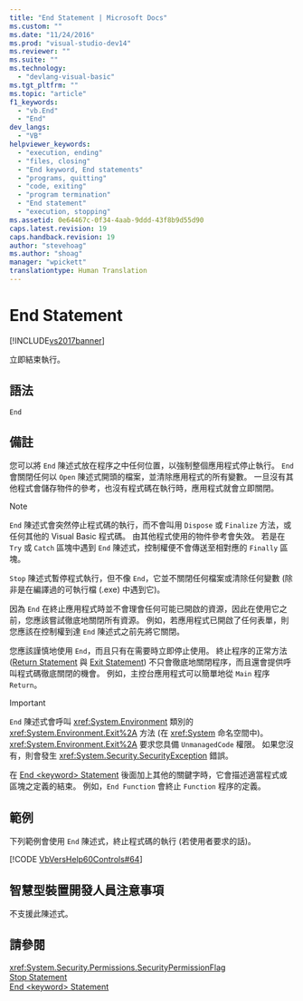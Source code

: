 ```yaml
---
title: "End Statement | Microsoft Docs"
ms.custom: ""
ms.date: "11/24/2016"
ms.prod: "visual-studio-dev14"
ms.reviewer: ""
ms.suite: ""
ms.technology: 
  - "devlang-visual-basic"
ms.tgt_pltfrm: ""
ms.topic: "article"
f1_keywords: 
  - "vb.End"
  - "End"
dev_langs: 
  - "VB"
helpviewer_keywords: 
  - "execution, ending"
  - "files, closing"
  - "End keyword, End statements"
  - "programs, quitting"
  - "code, exiting"
  - "program termination"
  - "End statement"
  - "execution, stopping"
ms.assetid: 0e64467c-0f34-4aab-9ddd-43f8b9d55d90
caps.latest.revision: 19
caps.handback.revision: 19
author: "stevehoag"
ms.author: "shoag"
manager: "wpickett"
translationtype: Human Translation
---
```

# End Statement
[!INCLUDE[vs2017banner](../../../csharp/includes/vs2017banner.md)]

立即結束執行。  
  
## 語法  
  
```  
End  
```  
  
## 備註  
 您可以將 `End` 陳述式放在程序之中任何位置，以強制整個應用程式停止執行。  `End` 會關閉任何以 `Open` 陳述式開頭的檔案，並清除應用程式的所有變數。  一旦沒有其他程式會儲存物件的參考，也沒有程式碼在執行時，應用程式就會立即關閉。  
  
> [!NOTE]
>  `End` 陳述式會突然停止程式碼的執行，而不會叫用 `Dispose` 或 `Finalize` 方法，或任何其他的 Visual Basic 程式碼。  由其他程式使用的物件參考會失效。  若是在 `Try` 或 `Catch` 區塊中遇到 `End` 陳述式，控制權便不會傳送至相對應的 `Finally` 區塊。  
  
 `Stop` 陳述式暫停程式執行，但不像 `End`，它並不關閉任何檔案或清除任何變數 \(除非是在編譯過的可執行檔 \(.exe\) 中遇到它\)。  
  
 因為 `End` 在終止應用程式時並不會理會任何可能已開啟的資源，因此在使用它之前，您應該嘗試徹底地關閉所有資源。  例如，若應用程式已開啟了任何表單，則您應該在控制權到達 `End` 陳述式之前先將它關閉。  
  
 您應該謹慎地使用 `End`，而且只有在需要時立即停止使用。  終止程序的正常方法 \([Return Statement](../../../visual-basic/language-reference/statements/return-statement.md) 與 [Exit Statement](../../../visual-basic/language-reference/statements/exit-statement.md)\) 不只會徹底地關閉程序，而且還會提供呼叫程式碼徹底關閉的機會。  例如，主控台應用程式可以簡單地從 `Main` 程序 `Return`。  
  
> [!IMPORTANT]
>  `End` 陳述式會呼叫 <xref:System.Environment> 類別的 <xref:System.Environment.Exit%2A> 方法 \(在 <xref:System> 命名空間中\)。  <xref:System.Environment.Exit%2A> 要求您具備 `UnmanagedCode` 權限。  如果您沒有，則會發生 <xref:System.Security.SecurityException> 錯誤。  
  
 在 [End \<keyword\> Statement](../../../visual-basic/language-reference/statements/end-keyword-statement.md) 後面加上其他的關鍵字時，它會描述適當程式或區塊之定義的結束。  例如，`End Function` 會終止 `Function` 程序的定義。  
  
## 範例  
 下列範例會使用 `End` 陳述式，終止程式碼的執行 \(若使用者要求的話\)。  
  
 [!CODE [VbVersHelp60Controls#64](../CodeSnippet/VS_Snippets_VBCSharp/VbVersHelp60Controls#64)]  
  
## 智慧型裝置開發人員注意事項  
 不支援此陳述式。  
  
## 請參閱  
 <xref:System.Security.Permissions.SecurityPermissionFlag>   
 [Stop Statement](../../../visual-basic/language-reference/statements/stop-statement.md)   
 [End \<keyword\> Statement](../../../visual-basic/language-reference/statements/end-keyword-statement.md)